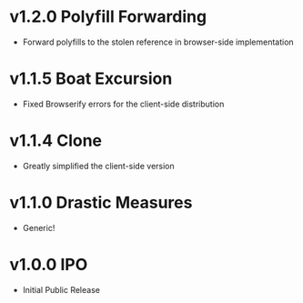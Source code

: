 # v1.2.0 Polyfill Forwarding

- Forward polyfills to the stolen reference in browser-side implementation

# v1.1.5 Boat Excursion

- Fixed Browserify errors for the client-side distribution

# v1.1.4 Clone

- Greatly simplified the client-side version

# v1.1.0 Drastic Measures

- Generic!

# v1.0.0 IPO

- Initial Public Release
